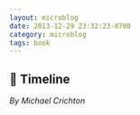 ```yaml
---
layout: microblog
date: 2013-12-29 23:32:23-0700
category: microblog
tags: book
---
```

## 📖 Timeline
*By Michael Crichton*

